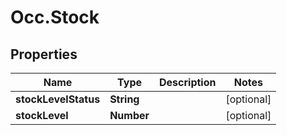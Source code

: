 # Occ.Stock

## Properties
Name | Type | Description | Notes
------------ | ------------- | ------------- | -------------
**stockLevelStatus** | **String** |  | [optional] 
**stockLevel** | **Number** |  | [optional] 


